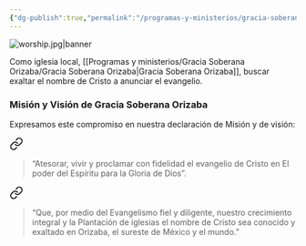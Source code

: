 ```yaml
---
{"dg-publish":true,"permalink":"/programas-y-ministerios/gracia-soberana-orizaba/ministerio-en-gracia-soberana-orizaba/","tags":["Pastoral/Planeacion"]}
---
```


![worship.jpg|banner](/img/user/Archivos/banners/worship.jpg)


Como iglesia local, [[Programas y ministerios/Gracia Soberana Orizaba/Gracia Soberana Orizaba\|Gracia Soberana Orizaba]], buscar exaltar el nombre de Cristo a anunciar el evangelio.

### Misión y Visión de Gracia Soberana Orizaba
Expresamos este compromiso en nuestra declaración de Misión y de visión:

<div class="transclusion internal-embed is-loaded"><a class="markdown-embed-link" href="/convicciones-centrales/ministerial/mision-y-vision-de-gracia-soberana-orizaba/#e96de2" aria-label="Open link"><svg xmlns="http://www.w3.org/2000/svg" width="24" height="24" viewBox="0 0 24 24" fill="none" stroke="currentColor" stroke-width="2" stroke-linecap="round" stroke-linejoin="round" class="svg-icon lucide-link"><path d="M10 13a5 5 0 0 0 7.54.54l3-3a5 5 0 0 0-7.07-7.07l-1.72 1.71"></path><path d="M14 11a5 5 0 0 0-7.54-.54l-3 3a5 5 0 0 0 7.07 7.07l1.71-1.71"></path></svg></a><div class="markdown-embed">



> “Atesorar, vivir y proclamar con fidelidad el evangelio de Cristo en El poder del Espíritu para la Gloria de Dios”. 

</div></div>





<div class="transclusion internal-embed is-loaded"><a class="markdown-embed-link" href="/convicciones-centrales/ministerial/mision-y-vision-de-gracia-soberana-orizaba/#d182a1" aria-label="Open link"><svg xmlns="http://www.w3.org/2000/svg" width="24" height="24" viewBox="0 0 24 24" fill="none" stroke="currentColor" stroke-width="2" stroke-linecap="round" stroke-linejoin="round" class="svg-icon lucide-link"><path d="M10 13a5 5 0 0 0 7.54.54l3-3a5 5 0 0 0-7.07-7.07l-1.72 1.71"></path><path d="M14 11a5 5 0 0 0-7.54-.54l-3 3a5 5 0 0 0 7.07 7.07l1.71-1.71"></path></svg></a><div class="markdown-embed">



> “Que, por medio del Evangelismo fiel y diligente, nuestro crecimiento integral y la Plantación de iglesias el nombre de Cristo sea conocido y exaltado en Orizaba, el sureste de México y el mundo.” 

</div></div>


